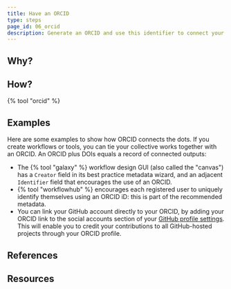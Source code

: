 ```yaml
---
title: Have an ORCID
type: steps
page_id: 06_orcid
description: Generate an ORCID and use this identifier to connect your collective works on tools and workflows.
---
```



## Why?


## How?

{% tool "orcid" %}


## Examples

Here are some examples to show how ORCID connects the dots. If you create workflows or tools, you can tie your collective works together with an ORCID. An ORCID plus DOIs equals a record of connected outputs:

- The {% tool "galaxy" %} workflow design GUI (also called the "canvas") has a `Creator` field in its best practice metadata wizard, and an adjacent `Identifier` field that encourages the use of an ORCID.
- {% tool "workflowhub" %} encourages each registered user to uniquely identify themselves using an ORCID iD: this is part of the recommended metadata.
- You can link your GitHub account directly to your ORCID, by adding your ORCID link to the social accounts section of your [GitHub profile settings](https://docs.github.com/en/account-and-profile/setting-up-and-managing-your-github-profile/customizing-your-profile/personalizing-your-profile#adding-links-to-your-social-accounts). This will enable you to credit your contributions to all GitHub-hosted projects through your ORCID profile.


## References


## Resources

